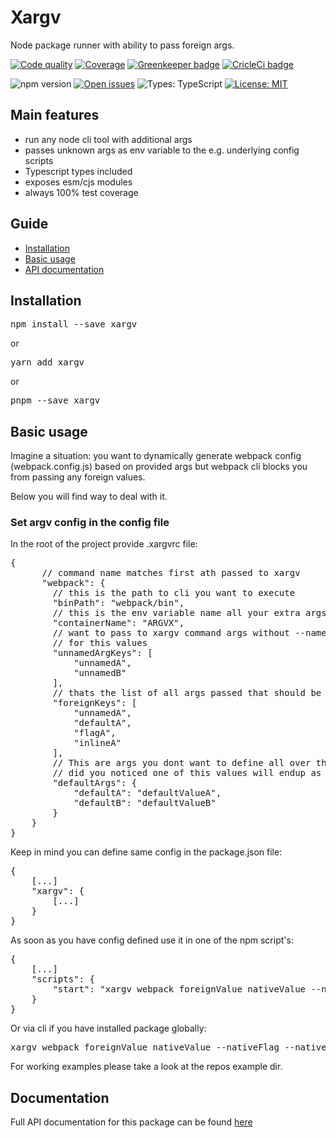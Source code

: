 [//]: # (Readme partial used by an default readme page)

# Xargv

Node package runner with ability to pass foreign args.

[//]: # (Readme partial used by an default readme page)

[![Code quality](https://api.codacy.com/project/badge/Grade/98129b37bd4c4b7f9ed29571c55084b5)](https://www.codacy.com/app/fifofil/xargv?utm_source=github.com&utm_medium=referral&utm_content=thefill/xargv&utm_campaign=Badge_Grade)
[![Coverage](https://api.codacy.com/project/badge/Coverage/98129b37bd4c4b7f9ed29571c55084b5)](https://www.codacy.com/app/fifofil/xargv?utm_source=github.com&utm_medium=referral&utm_content=thefill/xargv&utm_campaign=Badge_Coverage)
[![Greenkeeper badge](https://badges.greenkeeper.io/thefill/xargv.svg)](https://greenkeeper.io/)
[![CricleCi badge](https://circleci.com/gh/thefill/xargv/tree/master.svg?style=shield)](https://circleci.com/gh/thefill/xargv)

![npm version](https://img.shields.io/npm/v/xargv.svg)
[![Open issues](https://img.shields.io/github/issues-raw/thefill/xargv.svg)](https://github.com/thefill/xargv/issues)
![Types: TypeScript](https://img.shields.io/npm/types/xargv.svg)
[![License: MIT](https://img.shields.io/badge/License-MIT-yellow.svg)](https://opensource.org/licenses/MIT)

[//]: # (Readme partial used by an default readme page)

## Main features

*   run any node cli tool with additional args
*   passes unknown args as env variable to the e.g. underlying config scripts
*   Typescript types included
*   exposes esm/cjs modules
*   always 100% test coverage

## Guide

*   [Installation](#installation "Installation")
*   [Basic usage](#basicusage "Basic usage")
*   [API documentation](#documentation "Documentation")

## Installation

<pre>npm install --save xargv</pre>

or

<pre>yarn add xargv</pre>

or

<pre>pnpm --save xargv</pre>

## Basic usage

Imagine a situation: you want to dynamically generate webpack config (webpack.config.js)
based on provided args but webpack cli blocks you from passing any foreign values.

Below you will find way to deal with it.

### Set argv config in the config file

In the root of the project provide .xargvrc file:
<pre>{
      // command name matches first ath passed to xargv
      "webpack": {
        // this is the path to cli you want to execute
        "binPath": "webpack/bin",
        // this is the env variable name all your extra args will be placed in
        "containerName": "ARGVX",
        // want to pass to xargv command args without --name? Thats the map of keys
        // for this values
        "unnamedArgKeys": [
            "unnamedA",
            "unnamedB"
        ],
        // thats the list of all args passed that should be passed as foreign vars
        "foreignKeys": [
            "unnamedA",
            "defaultA",
            "flagA",
            "inlineA"
        ],
        // This are args you dont want to define all over the package.json
        // did you noticed one of this values will endup as foreign var? Neat!
        "defaultArgs": {
            "defaultA": "defaultValueA",
            "defaultB": "defaultValueB"
        }
    }
}</pre>

Keep in mind you can define same config in the package.json file:
<pre>{
    [...]
    "xargv": {
        [...]
    }
}</pre>

As soon as you have config defined use it in one of the npm script's:
<pre>{
    [...]
    "scripts": {
        "start": "xargv webpack foreignValue nativeValue --nativeFlag --nativeInline nativeInlineValue nativeUnmatchedValue"
    }
}</pre>

Or via cli if you have installed package globally:
<pre>
xargv webpack foreignValue nativeValue --nativeFlag --nativeInline nativeInlineValue nativeUnmatchedValue
</pre>

For working examples please take a look at the repos example dir.

[//]: # (Readme partial used by an markdown readme page)

## Documentation

Full API documentation for this package can be found [here](https://thefill.github.io/jetli "API documentations for the package")
